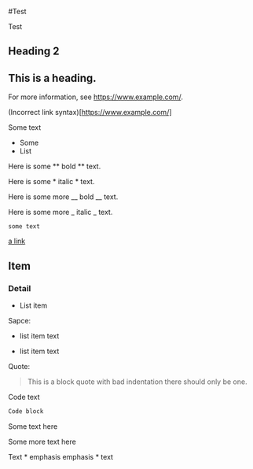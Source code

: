 #Test

Test
##  Heading 2

## This is a heading.

For more information, see https://www.example.com/.

(Incorrect link syntax)[https://www.example.com/]

Some text
* Some
* List

Here is some ** bold ** text.

Here is some * italic * text.

Here is some more __ bold __ text.

Here is some more _ italic _ text.

` some text `

[ a link ](https://www.example.com/)

## Item
### Detail

  * List item

Sapce:

* list item text
    
* list item text

Quote:

>  This is a block quote with bad indentation
>  there should only be one.

Code text
```sh
Code block
```

Some text here


Some more text here

Text * emphasis
 emphasis * text

